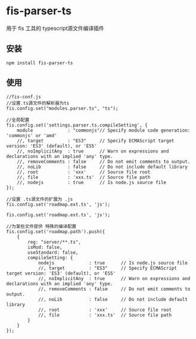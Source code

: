 
# fis-parser-ts

用于 fis 工具的 typescript源文件编译插件

## 安装
	
	npm install fis-parser-ts

## 使用

	//fis-conf.js
	//设置.ts源文件的解析器为ts
	fis.config.set("modules.parser.ts", "ts");

	//全局配置
	fis.config.set('settings.parser.ts.compileSetting', {
		module             : "commonjs"// Specify module code generation: 'commonjs' or 'amd'
        //, target         : "ES3"     // Specify ECMAScript target version: 'ES3' (default), or 'ES5'
        //, noImplicitAny  : true      // Warn on expressions and declarations with an implied 'any' type.
        //, removeComments : false     // Do not emit comments to output.
        //, noLib          : false     // Do not include default library
        //, root           : 'xxx'     // Source file root
        //, file           : 'xxx.ts'  // Source file path
        //, nodejs         : true      // Is node.js source file
	});

	//设置 .ts源文件的扩展为 .js
	fis.config.set('roadmap.ext.ts', 'js');

	fis.config.set('roadmap.ext.ts', 'js');

	//为某些文件提供 特殊的编译配置
	fis.config.set('roadmap.path').push({
		{
            reg: "server/**.ts",
            isMod: false,
            useStandard: false,
            compileSetting: {
                nodejs             : true      // Is node.js source file
                //, target         : "ES3"     // Specify ECMAScript target version: 'ES3' (default), or 'ES5'
                //, noImplicitAny  : true      // Warn on expressions and declarations with an implied 'any' type.
                //, removeComments : false     // Do not emit comments to output.
                //, noLib          : false     // Do not include default library
                //, root           : 'xxx'     // Source file root
                //, file           : 'xxx.ts'  // Source file path
            }
        }
	});